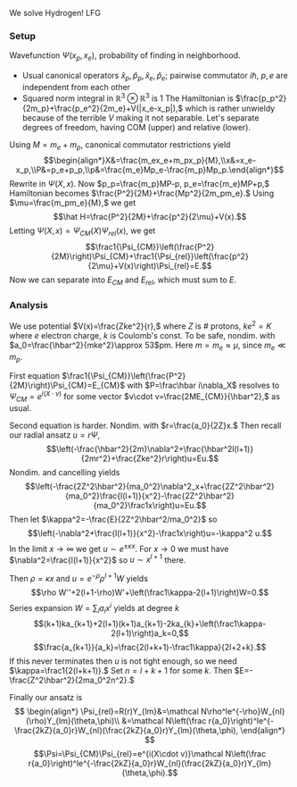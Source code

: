 We solve Hydrogen! LFG
### Setup
Wavefunction $\Psi(x_p,x_e),$ probability of finding in neighborhood.
- Usual canonical operators $\hat x_p,\hat p_p, \hat x_e,\hat p_e;$ pairwise commutator $i\hbar,$ $p,e$ are independent from each other
- Squared norm integral in $\mathbb R^3\otimes\mathbb R^3$ is 1
The Hamiltonian is $\frac{p_p^2}{2m_p}+\frac{p_e^2}{2m_e}+V(|x_e-x_p|),$ which is rather unwieldy because of the terrible $V$ making it not separable. Let's separate degrees of freedom, having COM (upper) and relative (lower).

Using $M=m_e+m_p,$ canonical commutator restrictions yield
$$\begin{align*}X&=\frac{m_ex_e+m_px_p}{M},\\x&=x_e-x_p,\\P&=p_e+p_p,\\p&=\frac{m_e}Mp_e-\frac{m_p}Mp_p.\end{align*}$$
Rewrite in $\Psi(X,x).$ Now $p_p=\frac{m_p}MP-p, p_e=\frac{m_e}MP+p,$ Hamiltonian becomes
$\frac{P^2}{2M}+\frac{Mp^2}{2m_pm_e}.$ Using $\mu=\frac{m_pm_e}{M},$ we get
$$\hat H=\frac{P^2}{2M}+\frac{p^2}{2\mu}+V(x).$$
Letting $\Psi(X,x)=\Psi_{CM}(X)\Psi_{rel}(x),$ we get
$$\frac1{\Psi_{CM}}\left(\frac{P^2}{2M}\right)\Psi_{CM}+\frac1{\Psi_{rel}}\left(\frac{p^2}{2\mu}+V(x)\right)\Psi_{rel}=E.$$
Now we can separate into $E_{CM}$ and $E_{rel},$ which must sum to $E$.

### Analysis
We use potential $V(x)=\frac{Zke^2}{r},$ where $Z$ is \# protons, $ke^2=K$ where $e$ electron charge, $k$ is Coulomb's const.
To be safe, nondim. with $a_0=\frac{\hbar^2}{mke^2}\approx 53$pm. Here $m=m_e\approx\mu,$ since $m_e\ll m_p$.

First equation $\frac1{\Psi_{CM}}\left(\frac{P^2}{2M}\right)\Psi_{CM}=E_{CM}$ with $P=\frac\hbar i\nabla_X$ resolves to $\Psi_{CM}=e^{i(X\cdot v)}$ for some vector $v\cdot v=\frac{2ME_{CM}}{\hbar^2},$  as usual.

Second equation is harder. Nondim. with $r=\frac{a_0}{2Z}x.$ Then recall our radial ansatz $u=r\Psi,$
$$\left(-\frac{\hbar^2}{2m}\nabla^2+\frac{\hbar^2l(l+1)}{2mr^2}+\frac{Zke^2}r\right)u=Eu.$$
Nondim. and cancelling yields
$$\left(-\frac{2Z^2\hbar^2}{ma_0^2}\nabla^2_x+\frac{2Z^2\hbar^2}{ma_0^2}\frac{l(l+1)}{x^2}-\frac{2Z^2\hbar^2}{ma_0^2}\frac1x\right)u=Eu.$$
Then let $\kappa^2=-\frac{E}{2Z^2\hbar^2/ma_0^2}$ so
$$\left(-\nabla^2+\frac{l(l+1)}{x^2}-\frac1x\right)u=-\kappa^2 u.$$
In the limit $x\to\infty$ we get $u\sim e^{\pm \kappa x}$. For $x\to 0$ we must have $\nabla^2=\frac{l(l+1)}{x^2}$ so $u\sim x^{l+1}$ there.

Then $\rho=\kappa x$ and $u=e^{-\rho}\rho^{l+1}W$ yields
$$\rho W''+2(l+1-\rho)W'+\left(\frac1\kappa-2(l+1)\right)W=0.$$
Series expansion $W=\sum_i a_ix^i$ yields at degree $k$
$$(k+1)ka_{k+1}+2(l+1)(k+1)a_{k+1}-2ka_{k}+\left(\frac1\kappa-2(l+1)\right)a_k=0,$$
$$\frac{a_{k+1}}{a_k}=\frac{2(l+k+1)-\frac1\kappa}{2l+2+k}.$$
If this never terminates then $u$ is not tight enough, so we need $\kappa=\frac1{2(l+k+1)}.$ Set $n=l+k+1$ for some $k$. Then $E=-\frac{Z^2\hbar^2}{2ma_0^2n^2}.$

Finally our ansatz is 
$$
\begin{align*}
\Psi_{rel}=R(r)Y_{lm}&=\mathcal N\rho^le^{-\rho}W_{nl}(\rho)Y_{lm}(\theta,\phi)\\
&=\mathcal N\left(\frac r{a_0}\right)^le^{-\frac{2kZ}{a_0}r}W_{nl}(\frac{2kZ}{a_0}r)Y_{lm}(\theta,\phi),
\end{align*}
$$
$$\Psi=\Psi_{CM}\Psi_{rel}=e^{i(X\cdot v)}\mathcal N\left(\frac r{a_0}\right)^le^{-\frac{2kZ}{a_0}r}W_{nl}(\frac{2kZ}{a_0}r)Y_{lm}(\theta,\phi).$$